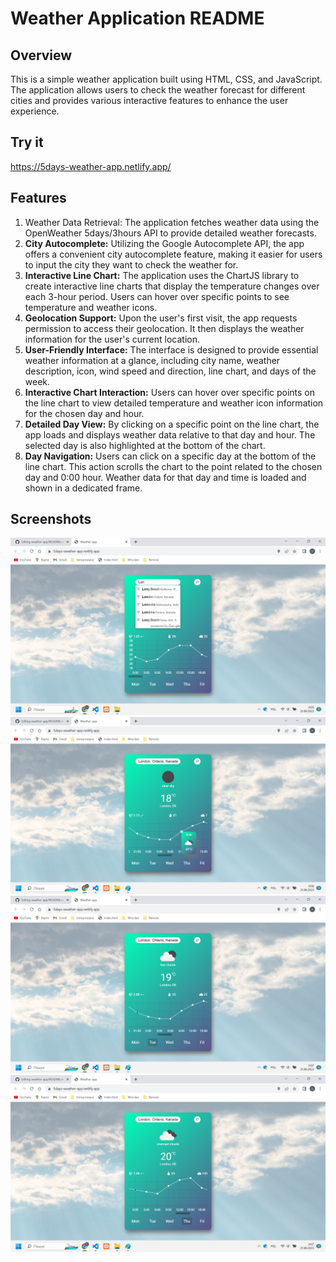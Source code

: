 <h1 style="font-weight: bold;">Weather Application README</h1>
<h2 style="font-weight: bold;">Overview</h2>
This is a simple weather application built using HTML, CSS, and JavaScript. The application allows users to check the weather forecast for different cities and provides various interactive features to enhance the user experience.

<h2 style="font-weight: bold;">Try it</h2>
<a href="https://5days-weather-app.netlify.app/">https://5days-weather-app.netlify.app/</a>

<h2 style="font-weight: bold;">Features</h2>
<ol>
<li>Weather Data Retrieval: The application fetches weather data using the OpenWeather 5days/3hours API to provide detailed weather forecasts.</li>

<li><span style="font-weight: bold;">City Autocomplete:</span> Utilizing the Google Autocomplete API, the app offers a convenient city autocomplete feature, making it easier for users to input the city they want to check the weather for.</li>

<li><span style="font-weight: bold;">Interactive Line Chart:</span> The application uses the ChartJS library to create interactive line charts that display the temperature changes over each 3-hour period. Users can hover over specific points to see temperature and weather icons.</li>

<li><span style="font-weight: bold;">Geolocation Support:</span> Upon the user's first visit, the app requests permission to access their geolocation. It then displays the weather information for the user's current location.</li>

<li><span style="font-weight: bold;">User-Friendly Interface:</span> The interface is designed to provide essential weather information at a glance, including city name, weather description, icon, wind speed and direction, line chart, and days of the week.</li>

<li><span style="font-weight: bold;">Interactive Chart Interaction:</span> Users can hover over specific points on the line chart to view detailed temperature and weather icon information for the chosen day and hour.</li>

<li><span style="font-weight: bold;">Detailed Day View:</span> By clicking on a specific point on the line chart, the app loads and displays weather data relative to that day and hour. The selected day is also highlighted at the bottom of the chart.</li>

<li><span style="font-weight: bold;">Day Navigation:</span> Users can click on a specific day at the bottom of the line chart. This action scrolls the chart to the point related to the chosen day and 0:00 hour. Weather data for that day and time is loaded and shown in a dedicated frame.</li>
</ol>

<h2>Screenshots</h2>
<img src="https://github.com/NazariiIhnat/weather-app/blob/master/screenshot/1.png" alt="Weather app screenshot 1">
<img src="https://github.com/NazariiIhnat/weather-app/blob/master/screenshot/2.png" alt="Weather app screenshot 2">
<img src="https://github.com/NazariiIhnat/weather-app/blob/master/screenshot/3.png" alt="Weather app screenshot 3">
<img src="https://github.com/NazariiIhnat/weather-app/blob/master/screenshot/4.png"  alt="Weather app screenshot 4">

